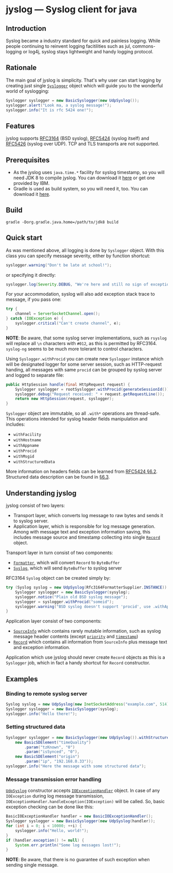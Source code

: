 jyslog — Syslog client for java
===============================

Introduction
------------

Syslog became a industry standard for quick and painless logging. While people continuing to reinvent logging facitilities such as jul, commons-logging or log4j, syslog stays lightweight and handy logging protocol.

Rationale
---------

The main goal of jyslog is simplicity. That's why user can start logging by creating just single [`Syslogger`](src/main/java/com/reinventedcode/jyslog/Syslogger.java) object which will guide you to the wonderful world of syslogging:

```java
Syslogger syslogger = new BasicSyslogger(new UdpSyslog());
syslogger.alert("Look ma, a syslog message!");
syslogger.info("It is rfc 5424 one!");
```

Features
--------

jyslog supports [RFC3164](http://tools.ietf.org/html/rfc3164) (BSD syslog), [RFC5424](http://tools.ietf.org/html/rfc5424) (syslog itself) and [RFC5426](http://tools.ietf.org/html/rfc5426) (syslog over UDP). TCP and TLS transports are not supported.

Prerequisites
-------------

* As the jyslog uses `java.time.*` facility for syslog timestamp, so you will need JDK 8 to compile jyslog. You can download it [here](https://jdk8.java.net/download.html) or get one provided by IBM.
* Gradle is used as build system, so you will need it, too. You can download it [here](http://www.gradle.org/downloads).

Build
-----
```shell
gradle -Dorg.gradle.java.home=/path/to/jdk8 build
```

Quick start
-----------

As was mentioned above, all logging is done by `Syslogger` object. With this class you can specify message severity, either by function shortcut:

```java
syslogger.warning("Don't be late at school!");
```

or specifying it directly:

```java
syslogger.log(Severity.DEBUG, "We're here and still no sign of exception");
```

For your accommodation, syslog will also add exception stack trace to message, if you pass one:

```java
try {
    channel = ServerSocketChannel.open();
} catch (IOException e) {
    syslogger.critical("Can't create channel", e);
}
```

**NOTE**: Be aware, that some syslog server implementations, such as `rsyslog` will replace all `\n` characters with `#012`, as this is permitted by RFC3164. `syslog-ng` seems to be much more tolerant to control characters.

Using `Syslogger.withProcid` you can create new `Syslogger` instance which will be designated logger for some server session, such as HTTP-request handing, all messages with same `procid` can be grouped by syslog server and logged to separate file:

```java
public HttpSession handle(final HttpRequest request) {
    Syslogger syslogger = rootSyslogger.withProcid(generateSessionId());
    syslogger.debug("Request received: " + request.getRequestLine());
    return new HttpSession(request, syslogger);
}
```

`Syslogger` object are immutable, so all `.with*` operations are thread-safe. This operations intended for syslog header fields manipulation and includes:

* `withFacility`
* `withHostname`
* `withAppname`
* `withProcid`
* `withMsgid`
* `withStructuredData`

More information on headers fields can be learned from [RFC5424 §6.2](http://tools.ietf.org/html/rfc5424#section-6.2). Structured data description can be found in [§6.3](http://tools.ietf.org/html/rfc5424#section-6.3).

Understanding jyslog
--------------------
jyslog consist of two layers:

* Transport layer, which converts log message to raw bytes and sends it to syslog server.
* Application layer, which is responsible for log message generation. Among with message text and exception information saving, this includes message source and timestamp collecting into single [`Record`](src/main/java/com/reinventedcode/jyslog/Record.java) object.

Transport layer in turn consist of two components:

* [`Formatter`](src/main/java/com/reinventedcode/jyslog/Formatter.java), which will convert `Record` to `ByteBuffer`
* [`Syslog`](src/main/java/com/reinventedcode/jyslog/Syslog.java), which will send `ByteBuffer` to syslog server

RFC3164 `Syslog` object can be created simply by:
```java
try (Syslog syslog = new UdpSyslog(Rfc3164FormatterSupplier.INSTANCE)) {
    Syslogger syslogger = new BasicSyslogger(sysylog);
    syslogger.notice("Plain old BSD syslog message");
    syslogger = syslogger.withProcid("someid");
    syslogger.warning("BSD syslog doesn't support 'procid', use .withAppname(...) to set message tag");
}
```

Application layer consist of two components:

* [`SourceInfo`](src/main/java/com/reinventedcode/jyslog/SourceInfo.java) which contains rarely mutable information, such as syslog message header contents (except [`priority`](http://tools.ietf.org/html/rfc5424#section-6.2.1) and [`timestamp`](http://tools.ietf.org/html/rfc5424#section-6.2.3))
* [`Record`](src/main/java/com/reinventedcode/jyslog/Record.java) which contains all information from `SourceInfo` plus message text and exception information.

Application which use jyslog should never create `Record` objects as this is a `Syslogger` job, which in fact a handy shortcut for `Record` constructor.

Examples
--------

### Binding to remote syslog server

```java
Syslog syslog = new UdpSyslog(new InetSocketAddress("example.com", 514));
Syslogger syslogger = new BasicSyslogger(syslog);
syslogger.info("Hello there!");
```

### Setting structured data

```java
Syslogger syslogger = new BasicSyslogger(new UdpSyslog()).withStructuredData(
    new BasicSDElement("timeQuality")
        .param("tzKnown", "0")
        .param("isSynced", "0"),
    new BasicSDElement("origin")
        .param("ip", "192.168.0.33"));
syslogger.info("Here the message with some structured data");
```

### Message transmission error handling
[`UdpSyslog`](src/main/java/com/reinventedcode/jyslog/UdpSyslog.java) constructor accepts [`IOExceptionHandler`](src/main/java/com/reinventedcode/jyslog/IOExceptionHandler.java) object. In case of any `IOException` during log message transmission, `IOExceptionHandler.handleException(IOException)` will be called. So, basic exception checking can be done like this:

```java
BasicIOExceptionHandler handler = new BasicIOExceptionHandler();
Syslogger syslogger = new BasicSyslogger(new UdpSyslog(handler));
for (int i = 0; i < 10000; ++i) {
    syslogger.info("Hello, world!");
}
if (handler.exception() != null) {
    System.err.println("Some log messages lost!");
}
```

**NOTE**: Be aware, that there is no guarantee of such exception when sending single message.
